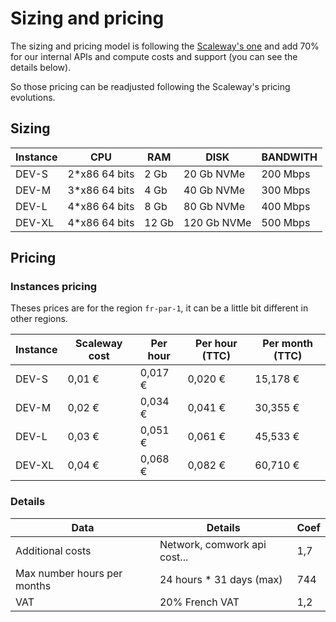 # Sizing and pricing

The sizing and pricing model is following the [Scaleway's one](https://www.scaleway.com/en/pricing/?tags=available,compute-instances-developmentinstances) and add 70% for our internal APIs and compute costs and support (you can see the details below).

So those pricing can be readjusted following the Scaleway's pricing evolutions.

## Sizing

|Instance|CPU   |RAM    |DISK       |BANDWITH|
|--------|------|-------|-----------|--------|
|DEV-S   |2*x86 64 bits|2 Gb   |20 Gb NVMe |200 Mbps|
|DEV-M   |3*x86 64 bits|4 Gb   |40 Gb NVMe |300 Mbps|
|DEV-L   |4*x86 64 bits|8 Gb   |80 Gb NVMe |400 Mbps|
|DEV-XL  |4*x86 64 bits|12 Gb  |120 Gb NVMe|500 Mbps|

## Pricing

### Instances pricing

Theses prices are for the region `fr-par-1`, it can be a little bit different in other regions.

|Instance|Scaleway cost|Per hour|Per hour (TTC)|Per month (TTC)|
|--------|-------------|--------|--------------|---------------|
|DEV-S   |0,01 €       |0,017 € |0,020 €       |15,178 €       |
|DEV-M   |0,02 €       |0,034 € |0,041 €       |30,355 €       |
|DEV-L   |0,03 €       |0,051 € |0,061 €       |45,533 €       |
|DEV-XL  |0,04 €       |0,068 € |0,082 €       |60,710 €       |

### Details

|Data  |Details|Coef |
|------|-------|-------|
|Additional costs|Network, comwork api cost...|1,7    |
|Max number hours per months|24 hours * 31 days (max)|744    |
|VAT   |20% French VAT|1,2    |

